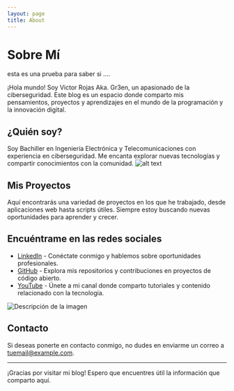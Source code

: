 ```yaml
---
layout: page
title: About
---
```


# Sobre Mí

esta es una prueba para saber si ....

¡Hola mundo! Soy Victor Rojas Aka. Gr3en, un apasionado de la ciberseguridad. Este blog es un espacio donde comparto mis pensamientos, proyectos y aprendizajes en el mundo de la programación y la innovación digital.

## ¿Quién soy?

Soy Bachiller en Ingeniería Electrónica y Telecomunicaciones con experiencia en ciberseguridad. Me encanta explorar nuevas tecnologías y compartir conocimientos con la comunidad.
![alt text](assets/images/image.png)
## Mis Proyectos

Aquí encontrarás una variedad de proyectos en los que he trabajado, desde aplicaciones web hasta scripts útiles. Siempre estoy buscando nuevas oportunidades para aprender y crecer.

## Encuéntrame en las redes sociales

- [LinkedIn](https://www.linkedin.com/in/victor-rojas-damasco) - Conéctate conmigo y hablemos sobre oportunidades profesionales.
- [GitHub](https://github.com/tu-usuario) - Explora mis repositorios y contribuciones en proyectos de código abierto.
- [YouTube](https://www.youtube.com/c/tu-canal) - Únete a mi canal donde comparto tutoriales y contenido relacionado con la tecnología.

<img src="{{ site.baseurl }}/assets/bkg.png" alt="Descripción de la imagen">



## Contacto

Si deseas ponerte en contacto conmigo, no dudes en enviarme un correo a [tuemail@example.com](mailto:tuemail@example.com).

---

¡Gracias por visitar mi blog! Espero que encuentres útil la información que comparto aquí.
